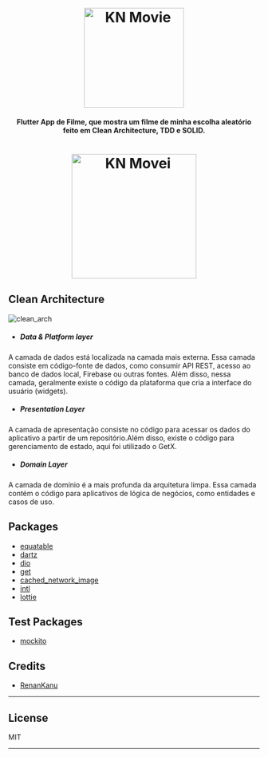 
<h1 align="center">
  <br>
  <img src="https://user-images.githubusercontent.com/7094345/191499215-6bbbcb3e-9fad-439b-a051-2b95c149254b.png" alt="KN Movie" width="200"></a>
</h1>

<h4 align="center">Flutter App de Filme, que mostra um filme de minha escolha aleatório feito em Clean Architecture, TDD e SOLID.</h4>

<h1 align="center">
  <img align="center" alt="KN Movei" title="#screen" width="250px" src="./assets/gif/preview_app.gif" />
</h1>

## Clean Architecture
![clean_arch](https://user-images.githubusercontent.com/7094345/153762252-8fe06389-1d3d-41a7-8c96-5b0274a773f7.png)

* ##### Data & Platform layer
A camada de dados está localizada na camada mais externa. Essa camada consiste em código-fonte de dados, como consumir API REST, acesso ao banco de dados local, Firebase ou outras fontes. Além disso, nessa camada, geralmente existe o código da plataforma que cria a interface do usuário (widgets).


* ##### Presentation Layer
A camada de apresentação consiste no código para acessar os dados do aplicativo a partir de um repositório.Além disso, existe o código para gerenciamento de estado, aqui foi utilizado o GetX.



* ##### Domain Layer
A camada de domínio é a mais profunda da arquitetura limpa. Essa camada contém o código para aplicativos de lógica de negócios, como entidades e casos de uso.

## Packages
- [equatable](https://pub.dev/packages/equatable)
- [dartz](https://pub.dev/packages/dartz)
- [dio](https://pub.dev/packages/dio)
- [get](https://pub.dev/packages/get)
- [cached_network_image](https://pub.dev/packages/cached_network_image)
- [intl](https://pub.dev/packages/intl)
- [lottie](https://pub.dev/packages/lottie)
## Test Packages
- [mockito](https://pub.dev/packages/mockito)
## Credits

- [RenanKanu](https://www.renankanu.com.br/)

---
## License

MIT

---
